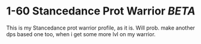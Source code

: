 # 1-60 Stancedance Prot Warrior _BETA_

This is my Stancedance prot warrior profile, as it is.
Will prob. make another dps based one too, when i get some more lvl on my warrior.
